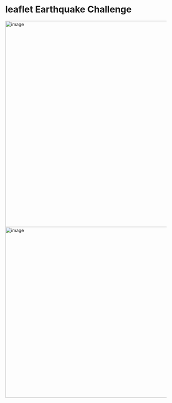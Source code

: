 # leaflet Earthquake Challenge


<img width="643" alt="image" src="https://github.com/jalainep/leaflet-challenge/assets/143963189/c3b32ede-9496-4e3b-b439-80248742eed8">


<img width="533" alt="image" src="https://github.com/jalainep/leaflet-challenge/assets/143963189/539cf4c1-6752-480e-8025-b0de9156e9d8">
